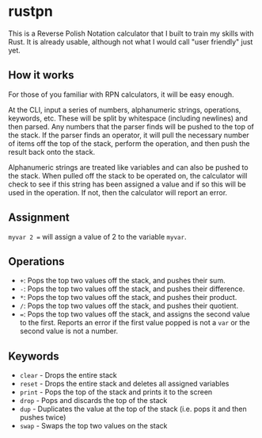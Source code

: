 # rustpn
This is a Reverse Polish Notation calculator that I built to train my skills with Rust.
It is already usable, although not what I would call "user friendly" just yet.

## How it works
For those of you familiar with RPN calculators, it will be easy enough.

At the CLI, input a series of numbers, alphanumeric strings, operations, keywords, etc.  These will be split by whitespace (including newlines) and then parsed.  Any numbers that the parser finds will be pushed to the top of the stack.  If the parser finds an operator, it will pull the necessary number of items off the top of the stack, perform the operation, and then push the result back onto the stack.

Alphanumeric strings are treated like variables and can also be pushed to the stack.  When pulled off the stack to be operated on, the calculator will check to see if this string has been assigned a value and if so this will be used in the operation.  If not, then the calculator will report an error.

## Assignment
`myvar 2 =` will assign a value of 2 to the variable `myvar`.

## Operations
- `+`: Pops the top two values off the stack, and pushes their sum.
- `-`: Pops the top two values off the stack, and pushes their difference.
- `*`: Pops the top two values off the stack, and pushes their product.
- `/`: Pops the top two values off the stack, and pushes their quotient.
- `=`: Pops the top two values off the stack, and assigns the second value to the first.  Reports an error if the first value popped is not a `var` or the second value is not a number.

## Keywords
- `clear` - Drops the entire stack
- `reset` - Drops the entire stack and deletes all assigned variables
- `print` - Pops the top of the stack and prints it to the screen
- `drop` - Pops and discards the top of the stack
- `dup` - Duplicates the value at the top of the stack (i.e. pops it and then pushes twice)
- `swap` - Swaps the top two values on the stack

